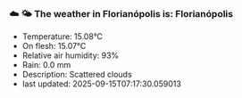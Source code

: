 ### ☁️ 🌤️  The weather in Florianópolis is: Florianópolis

- Temperature: 15.08°C
- On flesh: 15.07°C
- Relative air humidity: 93%
- Rain: 0.0 mm
- Description: Scattered clouds
- last updated: 2025-09-15T07:17:30.059013
